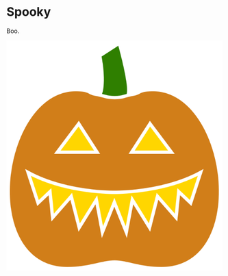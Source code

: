 # Spooky

Boo.

![Spooky pumpkin](https://github.com/PederHatlen/Spooky/blob/master/images/favicon.svg?raw=true)
